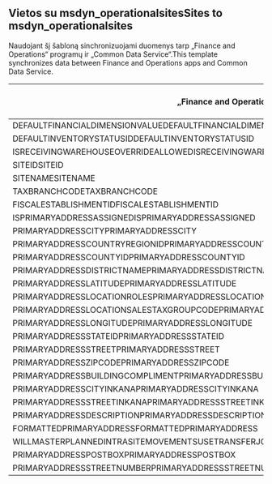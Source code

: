## <a name="sites-to-msdyn_operationalsites"></a><span data-ttu-id="439e0-101">Vietos su msdyn_operationalsites</span><span class="sxs-lookup"><span data-stu-id="439e0-101">Sites to msdyn_operationalsites</span></span>

<span data-ttu-id="439e0-102">Naudojant šį šabloną sinchronizuojami duomenys tarp „Finance and Operations“ programų ir „Common Data Service“.</span><span class="sxs-lookup"><span data-stu-id="439e0-102">This template synchronizes data between Finance and Operations apps and Common Data Service.</span></span>

<span data-ttu-id="439e0-103">„Finance and Operations“ laukas</span><span class="sxs-lookup"><span data-stu-id="439e0-103">Finance and Operations field</span></span> | <span data-ttu-id="439e0-104">Schemos tipas</span><span class="sxs-lookup"><span data-stu-id="439e0-104">Map type</span></span> | <span data-ttu-id="439e0-105">Kitas „Dynamics 365” laukas</span><span class="sxs-lookup"><span data-stu-id="439e0-105">Other Dynamics 365 field</span></span> | <span data-ttu-id="439e0-106">Numatytoji reikšmė</span><span class="sxs-lookup"><span data-stu-id="439e0-106">Default value</span></span>
---|---|---|---
<span data-ttu-id="439e0-107">DEFAULTFINANCIALDIMENSIONVALUE</span><span class="sxs-lookup"><span data-stu-id="439e0-107">DEFAULTFINANCIALDIMENSIONVALUE</span></span> | >< | <span data-ttu-id="439e0-108">msdyn_defaultfinancialdimensionvalue</span><span class="sxs-lookup"><span data-stu-id="439e0-108">msdyn_defaultfinancialdimensionvalue</span></span> | 
<span data-ttu-id="439e0-109">DEFAULTINVENTORYSTATUSID</span><span class="sxs-lookup"><span data-stu-id="439e0-109">DEFAULTINVENTORYSTATUSID</span></span> | >< | <span data-ttu-id="439e0-110">msdyn_defaultinventorystatusid</span><span class="sxs-lookup"><span data-stu-id="439e0-110">msdyn_defaultinventorystatusid</span></span> | 
<span data-ttu-id="439e0-111">ISRECEIVINGWAREHOUSEOVERRIDEALLOWED</span><span class="sxs-lookup"><span data-stu-id="439e0-111">ISRECEIVINGWAREHOUSEOVERRIDEALLOWED</span></span> | >< | <span data-ttu-id="439e0-112">msdyn_isreceivingwarehouseoverrideallowed</span><span class="sxs-lookup"><span data-stu-id="439e0-112">msdyn_isreceivingwarehouseoverrideallowed</span></span> | 
<span data-ttu-id="439e0-113">SITEID</span><span class="sxs-lookup"><span data-stu-id="439e0-113">SITEID</span></span> | >< | <span data-ttu-id="439e0-114">msdyn_siteid</span><span class="sxs-lookup"><span data-stu-id="439e0-114">msdyn_siteid</span></span> | 
<span data-ttu-id="439e0-115">SITENAME</span><span class="sxs-lookup"><span data-stu-id="439e0-115">SITENAME</span></span> | >< | <span data-ttu-id="439e0-116">msdyn_sitename</span><span class="sxs-lookup"><span data-stu-id="439e0-116">msdyn_sitename</span></span> | 
<span data-ttu-id="439e0-117">TAXBRANCHCODE</span><span class="sxs-lookup"><span data-stu-id="439e0-117">TAXBRANCHCODE</span></span> | >< | <span data-ttu-id="439e0-118">msdyn_taxbranchcode</span><span class="sxs-lookup"><span data-stu-id="439e0-118">msdyn_taxbranchcode</span></span> | 
<span data-ttu-id="439e0-119">FISCALESTABLISHMENTID</span><span class="sxs-lookup"><span data-stu-id="439e0-119">FISCALESTABLISHMENTID</span></span> | >< | <span data-ttu-id="439e0-120">msdyn_fiscalestablishmentid</span><span class="sxs-lookup"><span data-stu-id="439e0-120">msdyn_fiscalestablishmentid</span></span> | 
<span data-ttu-id="439e0-121">ISPRIMARYADDRESSASSIGNED</span><span class="sxs-lookup"><span data-stu-id="439e0-121">ISPRIMARYADDRESSASSIGNED</span></span> | >< | <span data-ttu-id="439e0-122">msdyn_isprimaryaddressassigned</span><span class="sxs-lookup"><span data-stu-id="439e0-122">msdyn_isprimaryaddressassigned</span></span> | 
<span data-ttu-id="439e0-123">PRIMARYADDRESSCITY</span><span class="sxs-lookup"><span data-stu-id="439e0-123">PRIMARYADDRESSCITY</span></span> | >< | <span data-ttu-id="439e0-124">msdyn_primaryaddresscity</span><span class="sxs-lookup"><span data-stu-id="439e0-124">msdyn_primaryaddresscity</span></span> | 
<span data-ttu-id="439e0-125">PRIMARYADDRESSCOUNTRYREGIONID</span><span class="sxs-lookup"><span data-stu-id="439e0-125">PRIMARYADDRESSCOUNTRYREGIONID</span></span> | >< | <span data-ttu-id="439e0-126">msdyn_primaryaddresscountryregionid</span><span class="sxs-lookup"><span data-stu-id="439e0-126">msdyn_primaryaddresscountryregionid</span></span> | 
<span data-ttu-id="439e0-127">PRIMARYADDRESSCOUNTYID</span><span class="sxs-lookup"><span data-stu-id="439e0-127">PRIMARYADDRESSCOUNTYID</span></span> | >< | <span data-ttu-id="439e0-128">msdyn_primaryaddresscountyid</span><span class="sxs-lookup"><span data-stu-id="439e0-128">msdyn_primaryaddresscountyid</span></span> | 
<span data-ttu-id="439e0-129">PRIMARYADDRESSDISTRICTNAME</span><span class="sxs-lookup"><span data-stu-id="439e0-129">PRIMARYADDRESSDISTRICTNAME</span></span> | >< | <span data-ttu-id="439e0-130">msdyn_primaryaddressdistrictname</span><span class="sxs-lookup"><span data-stu-id="439e0-130">msdyn_primaryaddressdistrictname</span></span> | 
<span data-ttu-id="439e0-131">PRIMARYADDRESSLATITUDE</span><span class="sxs-lookup"><span data-stu-id="439e0-131">PRIMARYADDRESSLATITUDE</span></span> | >< | <span data-ttu-id="439e0-132">msdyn_primaryaddresslatitude</span><span class="sxs-lookup"><span data-stu-id="439e0-132">msdyn_primaryaddresslatitude</span></span> | 
<span data-ttu-id="439e0-133">PRIMARYADDRESSLOCATIONROLES</span><span class="sxs-lookup"><span data-stu-id="439e0-133">PRIMARYADDRESSLOCATIONROLES</span></span> | >< | <span data-ttu-id="439e0-134">msdyn_primaryaddresslocationrole</span><span class="sxs-lookup"><span data-stu-id="439e0-134">msdyn_primaryaddresslocationrole</span></span> | 
<span data-ttu-id="439e0-135">PRIMARYADDRESSLOCATIONSALESTAXGROUPCODE</span><span class="sxs-lookup"><span data-stu-id="439e0-135">PRIMARYADDRESSLOCATIONSALESTAXGROUPCODE</span></span> | >< | <span data-ttu-id="439e0-136">msdyn_primaryaddresslocationsalestaxgroupcode</span><span class="sxs-lookup"><span data-stu-id="439e0-136">msdyn_primaryaddresslocationsalestaxgroupcode</span></span> | 
<span data-ttu-id="439e0-137">PRIMARYADDRESSLONGITUDE</span><span class="sxs-lookup"><span data-stu-id="439e0-137">PRIMARYADDRESSLONGITUDE</span></span> | >< | <span data-ttu-id="439e0-138">msdyn_primaryaddresslongitude</span><span class="sxs-lookup"><span data-stu-id="439e0-138">msdyn_primaryaddresslongitude</span></span> | 
<span data-ttu-id="439e0-139">PRIMARYADDRESSSTATEID</span><span class="sxs-lookup"><span data-stu-id="439e0-139">PRIMARYADDRESSSTATEID</span></span> | >< | <span data-ttu-id="439e0-140">msdyn_primaryaddressstateid</span><span class="sxs-lookup"><span data-stu-id="439e0-140">msdyn_primaryaddressstateid</span></span> | 
<span data-ttu-id="439e0-141">PRIMARYADDRESSSTREET</span><span class="sxs-lookup"><span data-stu-id="439e0-141">PRIMARYADDRESSSTREET</span></span> | >< | <span data-ttu-id="439e0-142">msdyn_primaryaddressstreet</span><span class="sxs-lookup"><span data-stu-id="439e0-142">msdyn_primaryaddressstreet</span></span> | 
<span data-ttu-id="439e0-143">PRIMARYADDRESSZIPCODE</span><span class="sxs-lookup"><span data-stu-id="439e0-143">PRIMARYADDRESSZIPCODE</span></span> | >< | <span data-ttu-id="439e0-144">msdyn_primaryaddresszipcode</span><span class="sxs-lookup"><span data-stu-id="439e0-144">msdyn_primaryaddresszipcode</span></span> | 
<span data-ttu-id="439e0-145">PRIMARYADDRESSBUILDINGCOMPLIMENT</span><span class="sxs-lookup"><span data-stu-id="439e0-145">PRIMARYADDRESSBUILDINGCOMPLIMENT</span></span> | >< | <span data-ttu-id="439e0-146">msdyn_primaryaddressbuildingcompliment</span><span class="sxs-lookup"><span data-stu-id="439e0-146">msdyn_primaryaddressbuildingcompliment</span></span> | 
<span data-ttu-id="439e0-147">PRIMARYADDRESSCITYINKANA</span><span class="sxs-lookup"><span data-stu-id="439e0-147">PRIMARYADDRESSCITYINKANA</span></span> | >< | <span data-ttu-id="439e0-148">msdyn_primaryaddresscityinkana</span><span class="sxs-lookup"><span data-stu-id="439e0-148">msdyn_primaryaddresscityinkana</span></span> | 
<span data-ttu-id="439e0-149">PRIMARYADDRESSSTREETINKANA</span><span class="sxs-lookup"><span data-stu-id="439e0-149">PRIMARYADDRESSSTREETINKANA</span></span> | >< | <span data-ttu-id="439e0-150">msdyn_primaryaddressstreetinkana</span><span class="sxs-lookup"><span data-stu-id="439e0-150">msdyn_primaryaddressstreetinkana</span></span> | 
<span data-ttu-id="439e0-151">PRIMARYADDRESSDESCRIPTION</span><span class="sxs-lookup"><span data-stu-id="439e0-151">PRIMARYADDRESSDESCRIPTION</span></span> | >< | <span data-ttu-id="439e0-152">msdyn_primaryaddressdescription</span><span class="sxs-lookup"><span data-stu-id="439e0-152">msdyn_primaryaddressdescription</span></span> | 
<span data-ttu-id="439e0-153">FORMATTEDPRIMARYADDRESS</span><span class="sxs-lookup"><span data-stu-id="439e0-153">FORMATTEDPRIMARYADDRESS</span></span> | >< | <span data-ttu-id="439e0-154">msdyn_formattedprimaryaddress</span><span class="sxs-lookup"><span data-stu-id="439e0-154">msdyn_formattedprimaryaddress</span></span> | 
<span data-ttu-id="439e0-155">WILLMASTERPLANNEDINTRASITEMOVEMENTSUSETRANSFERJOURNALS</span><span class="sxs-lookup"><span data-stu-id="439e0-155">WILLMASTERPLANNEDINTRASITEMOVEMENTSUSETRANSFERJOURNALS</span></span> | >< | <span data-ttu-id="439e0-156">msdyn_masterplannedusestransferjournal</span><span class="sxs-lookup"><span data-stu-id="439e0-156">msdyn_masterplannedusestransferjournal</span></span> | 
<span data-ttu-id="439e0-157">PRIMARYADDRESSPOSTBOX</span><span class="sxs-lookup"><span data-stu-id="439e0-157">PRIMARYADDRESSPOSTBOX</span></span> | >< | <span data-ttu-id="439e0-158">msdyn_primaryaddresspostbox</span><span class="sxs-lookup"><span data-stu-id="439e0-158">msdyn_primaryaddresspostbox</span></span> | 
<span data-ttu-id="439e0-159">PRIMARYADDRESSSTREETNUMBER</span><span class="sxs-lookup"><span data-stu-id="439e0-159">PRIMARYADDRESSSTREETNUMBER</span></span> | >< | <span data-ttu-id="439e0-160">msdyn_primaryaddressstreetnumber</span><span class="sxs-lookup"><span data-stu-id="439e0-160">msdyn_primaryaddressstreetnumber</span></span> | 
